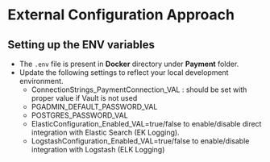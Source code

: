
# External Configuration Approach

## Setting up the ENV variables
- The `.env` file is present in **Docker** directory under **Payment** folder.
- Update the following settings to reflect your local development environment.
    - ConnectionStrings_PaymentConnection_VAL : should be set with proper value if Vault is not used
    - PGADMIN_DEFAULT_PASSWORD_VAL
    - POSTGRES_PASSWORD_VAL
    - ElasticConfiguration_Enabled_VAL=true/false to enable/disable direct integration with Elastic Search (EK Logging).
    - LogstashConfiguration_Enabled_VAL=true/false to enable/disable integration with Logstash (ELK Logging)